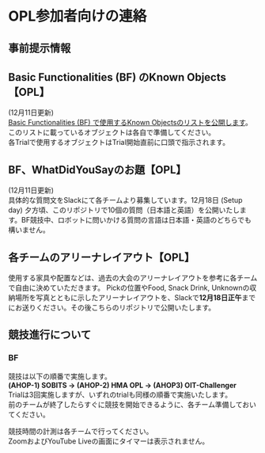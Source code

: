# OPL参加者向けの連絡

## 事前提示情報
## Basic Functionalities (BF) のKnown Objects【OPL】
(12月11日更新)<br>
[Basic Functionalities (BF) で使用するKnown Objectsのリストを公開します](documents/OPL_Object_List_2020.pdf)。<br>
このリストに載っているオブジェクトは各自で準備してください。<br>
各Trialで使用するオブジェクトはTrial開始直前に口頭で指示されます。

## BF、WhatDidYouSayのお題【OPL】
(12月11日更新)<br>
具体的な質問文をSlackにて各チームより募集しています。12月18日 (Setup day) 夕方頃、このリポジトリで10個の質問（日本語と英語）を公開いたします。BF競技中、ロボットに問いかける質問の言語は日本語・英語のどちらでも構いません。

## 各チームのアリーナレイアウト【OPL】
使用する家具や配置などは、過去の大会のアリーナレイアウトを参考に各チームで自由に決めていただきます。
Pickの位置やFood, Snack Drink, Unknownの収納場所を写真とともに示したアリーナレイアウトを、Slackで**12月18日正午**までにお送りください。その後こちらのリポジトリで公開いたします。

## 競技進行について
### BF
競技は以下の順番で実施します。<br>
**(AHOP-1) SOBITS -> (AHOP-2) HMA OPL -> (AHOP3) OIT-Challenger**<br>
Trialは3回実施しますが、いずれのtrialも同様の順番で実施いたします。<br>
前のチームが終了したらすぐに競技を開始できるように、各チーム準備しておいてください。

競技時間の計測は各チームで行ってください。<br>
ZoomおよびYouTube Liveの画面にタイマーは表示されません。<br>